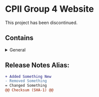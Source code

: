 # CPII Group 4 Website
This project has been discontinued.

## Contains

<details>
  <summary>General</summary>

### General

- 7 HTML Files
- Over 20 CSS Files
- Over 20 JavaScript Files
- Custom images
- Custom Videos
- Full detailed website on neurocognitive disorders
- Working contact page
- Video players
- Google maps embeds 
</details>

## Release Notes Alias:
```diff
+ Added Something New
- Removed Something
= Changed Something
@@ Checksum (SHA-1) @@
```
